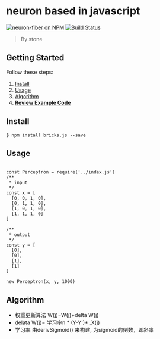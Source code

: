 # neuron based in javascript

[![neuron-fiber on NPM](https://img.shields.io/npm/v/neuron-fiber.svg?style=flat-square)](https://www.npmjs.com/package/neuron-fiber)
[![Build Status](https://secure.travis-ci.org/rainlst/neural-network.png?branch=master)](http://secure.travis-ci.org/rainlst/neural-network)

> By stone

## Getting Started

Follow these steps:

1. [Install](#install)
2. [Usage](#usage)
3. [Algorithm](#algorithm)
4. **[Review Example Code](https://github.com/rainlst/neuron-fiber/tree/master/example)**

## Install

```
$ npm install bricks.js --save
```

## Usage

```es6

const Perceptron = require('../index.js')
/**
 * input
 */
const x = [
  [0, 0, 1, 0],
  [0, 1, 1, 0],
  [1, 0, 1, 0],
  [1, 1, 1, 0]
]

/**
 * output
 */
const y = [
  [0],
  [0],
  [1],
  [1]
]

new Perceptron(x, y, 1000)

```


## Algorithm

* 权重更新算法  W(j)=W(j)+delta W(j)
* delata W(j)= 学习率n * (Y-Y')* .X(j)
* 学习率 由derivSigmoid() 来构建, 为sigmoid的倒数，即斜率



